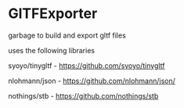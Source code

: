 # GlTFExporter
garbage to build and export gltf files




uses the following libraries

syoyo/tinygltf - https://github.com/syoyo/tinygltf

nlohmann/json - https://github.com/nlohmann/json/

nothings/stb - https://github.com/nothings/stb
